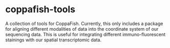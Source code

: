# coppafish-tools
A collection of tools for CoppaFish. Currently, this only includes a package
for aligning different modalities of data into the coordinate system of our
sequencing data. This is useful for integrating different immuno-fluorescent
stainings with our spatial transcriptomic data.
